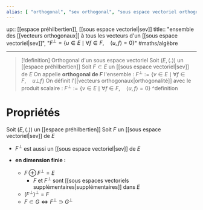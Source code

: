 ```yaml
---
alias: [ "orthogonal", "sev orthogonal", "sous espace vectoriel orthogonal", "espace orthogonal" ]
---
```

up:: [[espace préhilbertien]], [[sous espace vectoriel|sev]]
title:: "ensemble des [[vecteurs orthogonaux]] à tous les vecteurs d'un [[sous espace vectoriel|sev]]", "$F^{\bot} = \{ u \in E \mid \forall f \in F, \quad \langle u, f\rangle = 0 \}$"
#maths/algèbre 

---

> [!definition] Orthogonal d'un sous espace vectoriel
> Soit $(E, \langle.\rangle)$ un [[espace préhilbertien]]
> Soit $F \subset E$ un [[sous espace vectoriel|sev]] de $E$
> On appelle **orthogonal de $F$** l'ensemble :
> $F^{\bot} := \{ v \in E \mid \forall f \in F, \quad u \bot f \}$
> On définit l'[[vecteurs orthogonaux|orthogonalité]] avec le produit scalaire :
> $F^{\bot} := \{ v \in E \mid \forall f \in F, \quad \langle u, f\rangle=0 \}$
^definition


# Propriétés
Soit $(E, \langle . \rangle)$ un [[espace préhilbertien]] 
Soit $F$ un [[sous espace vectoriel|sev]] de $E$

 - $F^{\bot}$ est aussi un [[sous espace vectoriel|sev]] de $E$

 - **en dimension finie :**
     - $F \oplus F^{\bot} = E$
         - $F$ et $F^{\bot}$ sont [[sous espaces vectoriels supplémentaires|supplémentaires]] dans $E$
     - $(F^{\bot})^{\bot} = F$
     - $F \subset G \iff F^{\bot} \supset G^{\bot}$


